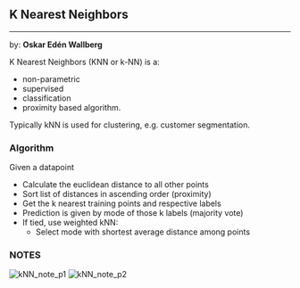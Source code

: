 
## K Nearest Neighbors
___
by: __Oskar Edén Wallberg__ <br>

K Nearest Neighbors (KNN or k-NN) is a:
- non-parametric
- supervised
- classification
- proximity based
algorithm. <br>

Typically kNN is used for clustering, e.g. customer segmentation.


### Algorithm
Given a datapoint
- Calculate the euclidean distance to all other points
- Sort list of distances in ascending order (proximity)
- Get the k nearest training points and respective labels
- Prediction is given by mode of those k labels (majority vote)
- If tied, use weighted kNN:
    *  Select mode with shortest average distance among points


### NOTES
![kNN_note_p1](.notes/kNN_note_p1.jpg)
![kNN_note_p2](.notes/kNN_note_p2.jpg)



